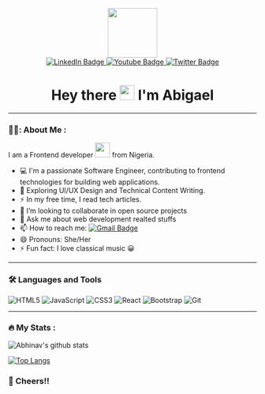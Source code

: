 <div id="header" align="center">
  <img src="https://media.giphy.com/media/YnS7j9pwnECXLMrI4t/giphy.gif" width="100" />
</div>

<!-- SECTION FOR MY SOCIAL BADGES-->
<div id="social-badges" align="center">
  <a href ="https://www.linkedin.com/in/abigael-anyanwu/">
   <img  src= "https://img.shields.io/badge/LinkedIn-blue?style=for-the-badge&logo=linkedin&logoColor=white" alt="LinkedIn Badge" />
  </a> 
  
  <a href="">
    <img src="https://img.shields.io/badge/YouTube-red?style=for-the-badge&logo=youtube&logoColor=white" alt="Youtube Badge" />
  </a>
  
  <a href="https://twitter.com/OmaStar14">
    <img src="https://img.shields.io/badge/Twitter-blue?style=for-the-badge&logo=twitter&logoColor=white" alt="Twitter Badge" />
  </a>
</div>

<!-- Profile views section -->

<div align="center">
  <img src="https://komarev.com/ghpvc/?username=Chigael&style=flat-square&color=blue" alt=""/>
</div>
<h1 align="center">
  Hey there
  <img src="https://media.giphy.com/media/hvRJCLFzcasrR4ia7z/giphy.gif" width="30px"/>
  I'm Abigael
</h1>

---
<!-- ABOUT ME SECTION -->
### 👩‍💻: About Me :
I am a Frontend developer <img src="https://media.giphy.com/media/WUlplcMpOCEmTGBtBW/giphy.gif" width="30"> from Nigeria.

<!-- MORE DETAILS -->

- 💻 I'm a passionate Software Engineer, contributing to frontend technologies for building web applications.
- 🌱 Exploring UI/UX Design and Technical Content Writing.
- ⚡ In my free time, I read tech articles.
- 👯 I’m looking to collaborate in open source projects
- 💬 Ask me about web development realted stuffs
- 📫 How to reach me: [![Gmail Badge](https://img.shields.io/badge/Gmail-D14836?style=for-the-badge&logo=gmail&logoColor=white)](mailto:abigaelanyanwu@gmail.com)
- 😄 Pronouns: She/Her
- ⚡ Fun fact: I love classical music 😀

---

<!--Section for langusges and tools I use -->
### 🛠️ Languages and Tools

<p align="center" display="flex">

![HTML5](https://img.shields.io/badge/html5-%23E34F26.svg?style=for-the-badge&logo=html5&logoColor=white)
![JavaScript](https://img.shields.io/badge/javascript-%23323330.svg?style=for-the-badge&logo=javascript&logoColor=%23F7DF1E)
![CSS3](https://img.shields.io/badge/css3-%231572B6.svg?style=for-the-badge&logo=css3&logoColor=white)
![React](https://img.shields.io/badge/react-%2320232a.svg?style=for-the-badge&logo=react&logoColor=%2361DAFB)
![Bootstrap](https://img.shields.io/badge/bootstrap-%23563D7C.svg?style=for-the-badge&logo=bootstrap&logoColor=white)
![Git](https://img.shields.io/badge/git-%23F05033.svg?style=for-the-badge&logo=git&logoColor=white)
</p>

---
<!-- Stats section -->

### 🔥 My Stats :
![Abhinav's github stats](https://github-readme-stats.vercel.app/api?username=Chigael&include_all_commits=true&count_private=true&show_owner=true&show_icons=true&theme=merko)

[![Top Langs](https://github-readme-stats.vercel.app/api/top-langs/?username=Chigael&layout=compact&theme=vision-friendly-dark)](https://github.com/anuraghazra/github-readme-stats)

### 🥂 Cheers!!
